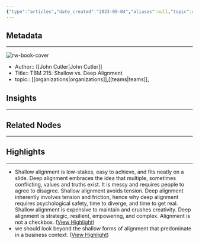 ```yaml
---
{"type":"articles","date_created":"2023-09-04","aliases":null,"topic":null,"url":"https://cutlefish.substack.com/p/tbm-215-shallow-vs-deep-alignment","layout":null,"banner":null,"dg-publish":true,"tags":null,"permalink":"/300-biblio/200-articles/tbm-215-shallow-vs-deep-alignment/","dgPassFrontmatter":true,"created":"2023-10-20T12:44:21.000-05:00","updated":"2023-10-20T12:44:21.000-05:00"}
---
```


## Metadata
---
![rw-book-cover](https://substackcdn.com/image/fetch/f_auto,q_auto:good,fl_progressive:steep/https%3A%2F%2Fsubstack-post-media.s3.amazonaws.com%2Fpublic%2Fimages%2F8b39e37c-4613-4f2d-b090-8be593db591e_2728x1788.png)
- Author:: [[John Cutler\|John Cutler]]
- Title:: TBM 215: Shallow vs. Deep Alignment
- topic:: [[organizations\|organizations]],[[teams\|teams]], 



## Insights
---
## Related Nodes
---

## Highlights 
---
- Shallow alignment is low-stakes, easy to achieve, and fits neatly on a slide. Deep alignment embraces the idea that multiple, sometimes conflicting, values and truths exist. It is messy and requires people to agree to disagree.
  Shallow alignment avoids tension. Deep alignment inherently involves tension and friction, hence why deep alignment requires psychological safety, time to diverge, and time to get real.
  Shallow alignment is expensive to maintain and crushes creativity. Deep alignment is strategic, resilient, empowering, and complex.
  Alignment is not a checkbox. ([View Highlight](https://read.readwise.io/read/01h9ey5psre11ckwtwde8y68gd))
- we should look beyond the shallow forms of alignment that predominate in a business context. ([View Highlight](https://read.readwise.io/read/01h9ey7854qnshewmssvw6znw9))
